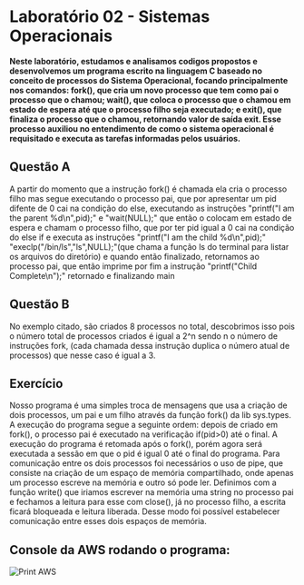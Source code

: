 # Laboratório 02 - Sistemas Operacionais

**Neste laboratório, estudamos e analisamos codigos propostos e desenvolvemos um programa escrito na linguagem C baseado no conceito de processos do Sistema Operacional, 
focando principalmente nos comandos: fork(), que cria um novo processo que tem como pai o processo que o chamou;
wait(), que coloca o processo que o chamou em estado de espera até que o processo filho seja executado; e
exit(), que finaliza o processo que o chamou, retornando valor de saída exit. Esse processo auxiliou no entendimento de como o sistema operacional é requisitado 
e executa as tarefas informadas pelos usuários.**

## Questão A

A partir do momento que a instrução fork() é chamada ela cria o processo filho mas segue executando o processo  pai, que por apresentar um pid difente de 0 cai na
condição do else, executando as instruções "printf("I am the parent %d\n",pid);" e "wait(NULL);" que então o colocam em estado de espera e chamam o processo filho, que por ter pid igual a 0 cai na condição do else if e executa as instruções "printf("I am the child %d\n",pid);" "execlp("/bin/ls","ls",NULL);"(que chama a função ls do terminal para listar os arquivos do diretório) e quando então finalizado, retornamos ao processo pai, que então imprime por fim a instrução "printf("Child Complete\n");" retornado e finalizando main

## Questão B

No exemplo citado, são criados 8 processos no total, descobrimos isso pois o número total de processos criados é igual a 2^n sendo n o número de instruções fork, (cada chamada dessa instrução duplica o número atual de processos) que nesse caso é igual a 3.

## Exercício

Nosso programa é uma simples troca de mensagens que usa a criação de dois processos, um pai e um filho através da função fork() da lib sys.types. A execução do programa segue a seguinte ordem: depois de criado em fork(), o processo pai é executado na verificação if(pid>0) até o final. A  execução do programa é retomada após o fork(), porém agora será executada a sessão em que o pid é igual 0 até o final do programa. 
Para comunicação entre os dois processos foi necessários o uso de pipe, que consiste na criação de um espaço de memória compartilhado, onde apenas um processo escreve na memória e outro só pode ler. Definimos com a função write() que iriamos escrever na memória uma string no processo pai e fechamos a leitura para esse com close(), já no processo filho, a escrita ficará bloqueada e leitura liberada. Desse modo foi possível estabelecer comunicação entre esses dois espaços de memória. 
 
## Console da AWS rodando o programa:
<img src="https://imgur.com/a/nLHKQM3" alt="Print AWS">
